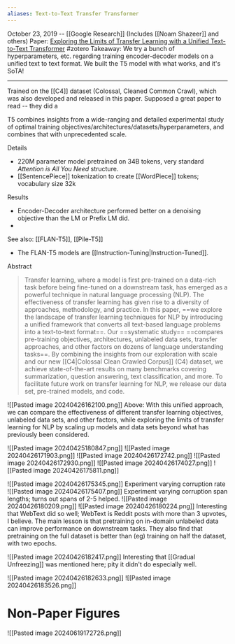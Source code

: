 ```yaml
---
aliases: Text-to-Text Transfer Transformer
---
```


October 23, 2019 -- [[Google Research]] (Includes [[Noam Shazeer]] and others)
Paper: [Exploring the Limits of Transfer Learning with a Unified Text-to-Text Transformer](https://arxiv.org/abs/1910.10683) #zotero 
Takeaway: We try a bunch of hyperparameters, etc. regarding training encoder-decoder models on a unified text to text format. We built the T5 model with what works, and it's SoTA!

----


Trained on the [[C4]] dataset (Colossal, Cleaned Common Crawl), which was also developed and released in this paper. Supposed a great paper to read -- they did a 

T5 combines insights from a wide-ranging and detailed experimental study of optimal training objectives/architectures/datasets/hyperparameters, and combines that with unprecedented scale.

Details
- 220M parameter model pretrained on 34B tokens, very standard *Attention is All You Need* structure.
- [[SentencePiece]] tokenization to create [[WordPiece]] tokens; vocabulary size 32k


Results
- Encoder-Decoder architecture performed better on a denoising objective than the LM or Prefix LM did.
- 

See also: [[FLAN-T5]], [[Pile-T5]]
- The FLAN-T5 models are [[Instruction-Tuning|Instruction-Tuned]].

Abstract
> Transfer learning, where a model is first pre-trained on a data-rich task before being fine-tuned on a downstream task, has emerged as a powerful technique in natural language processing (NLP). The effectiveness of transfer learning has given rise to a diversity of approaches, methodology, and practice. In this paper, ==we explore the landscape of transfer learning techniques for NLP by introducing a unified framework that converts all text-based language problems into a text-to-text format==. Our ==systematic study== ==compares pre-training objectives, architectures, unlabeled data sets, transfer approaches, and other factors on dozens of language understanding tasks==. By combining the insights from our exploration with scale and our new [[C4|Colossal Clean Crawled Corpus]] (C4) dataset, we achieve state-of-the-art results on many benchmarks covering summarization, question answering, text classification, and more. To facilitate future work on transfer learning for NLP, we release our data set, pre-trained models, and code.

![[Pasted image 20240426162100.png]]
Above: With this unified approach, we can compare the effectiveness of different transfer learning objectives, unlabeled data sets, and other factors, while exploring the limits of transfer learning for NLP by scaling up models and data sets beyond what has previously been considered.

![[Pasted image 20240425180847.png]]
![[Pasted image 20240426171903.png]]
![[Pasted image 20240426172742.png]]
![[Pasted image 20240426172930.png]]
![[Pasted image 20240426174027.png]]
![[Pasted image 20240426175811.png]]

![[Pasted image 20240426175345.png]]
Experiment varying corruption rate
![[Pasted image 20240426175407.png]]
Experiment varying corruption span lengths; turns out spans of 2-5 helped.
![[Pasted image 20240426180209.png]]
![[Pasted image 20240426180224.png]]
Interesting that WebText did so well; WebText is Reddit posts with more than 3 upvotes, I believe. The main lesson is that pretraining on in-domain unlabeled data can improve performance on downstream tasks. They also find that pretraining on the full dataset is better than (eg) training on half the dataset, with two epochs.

![[Pasted image 20240426182417.png]]
Interesting that [[Gradual Unfreezing]] was mentioned here; pity it didn't do especially well.

![[Pasted image 20240426182633.png]] 
![[Pasted image 20240426183526.png]]



# Non-Paper Figures
![[Pasted image 20240619172726.png]]